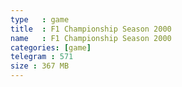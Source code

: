 ```yaml
---
type   : game
title  : F1 Championship Season 2000
name   : F1 Championship Season 2000
categories: [game]
telegram : 571
size : 367 MB
---
```



